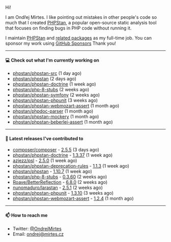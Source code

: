 Hi!

I am Ondřej Mirtes. I like pointing out mistakes in other people's code so much that I created [PHPStan](https://phpstan.org/), a popular open-source static analysis tool that focuses on finding bugs in PHP code without running it.

I maintain [PHPStan](https://github.com/phpstan/phpstan) and [related packages](https://github.com/phpstan/) as my full-time job. You can sponsor my work using [GitHub Sponsors](https://github.com/sponsors/ondrejmirtes) Thank you!

---

#### 💻 Check out what I'm currently working on

- [phpstan/phpstan-src](https://github.com/phpstan/phpstan-src) (1 day ago)
- [phpstan/phpstan](https://github.com/phpstan/phpstan) (2 days ago)
- [phpstan/phpstan-doctrine](https://github.com/phpstan/phpstan-doctrine) (1 week ago)
- [phpstan/php-8-stubs](https://github.com/phpstan/php-8-stubs) (2 weeks ago)
- [phpstan/phpstan-symfony](https://github.com/phpstan/phpstan-symfony) (2 weeks ago)
- [phpstan/phpstan-phpunit](https://github.com/phpstan/phpstan-phpunit) (3 weeks ago)
- [phpstan/phpstan-webmozart-assert](https://github.com/phpstan/phpstan-webmozart-assert) (1 month ago)
- [phpstan/phpdoc-parser](https://github.com/phpstan/phpdoc-parser) (1 month ago)
- [phpstan/phpstan-mockery](https://github.com/phpstan/phpstan-mockery) (1 month ago)
- [phpstan/phpstan-beberlei-assert](https://github.com/phpstan/phpstan-beberlei-assert) (1 month ago)

---

#### 🔭 Latest releases I've contributed to

- [composer/composer](https://github.com/composer/composer) - [2.5.5](https://github.com/composer/composer/releases/tag/2.5.5) (3 days ago)
- [phpstan/phpstan-doctrine](https://github.com/phpstan/phpstan-doctrine) - [1.3.37](https://github.com/phpstan/phpstan-doctrine/releases/tag/1.3.37) (1 week ago)
- [azjezz/psl](https://github.com/azjezz/psl) - [2.5.0](https://github.com/azjezz/psl/releases/tag/2.5.0) (1 week ago)
- [phpstan/phpstan-deprecation-rules](https://github.com/phpstan/phpstan-deprecation-rules) - [1.1.3](https://github.com/phpstan/phpstan-deprecation-rules/releases/tag/1.1.3) (1 week ago)
- [phpstan/phpstan](https://github.com/phpstan/phpstan) - [1.10.7](https://github.com/phpstan/phpstan/releases/tag/1.10.7) (1 week ago)
- [phpstan/php-8-stubs](https://github.com/phpstan/php-8-stubs) - [0.3.60](https://github.com/phpstan/php-8-stubs/releases/tag/0.3.60) (2 weeks ago)
- [Roave/BetterReflection](https://github.com/Roave/BetterReflection) - [6.8.0](https://github.com/Roave/BetterReflection/releases/tag/6.8.0) (2 weeks ago)
- [nunomaduro/larastan](https://github.com/nunomaduro/larastan) - [2.5.1](https://github.com/nunomaduro/larastan/releases/tag/2.5.1) (2 weeks ago)
- [phpstan/phpstan-phpunit](https://github.com/phpstan/phpstan-phpunit) - [1.3.10](https://github.com/phpstan/phpstan-phpunit/releases/tag/1.3.10) (3 weeks ago)
- [phpstan/phpstan-webmozart-assert](https://github.com/phpstan/phpstan-webmozart-assert) - [1.2.4](https://github.com/phpstan/phpstan-webmozart-assert/releases/tag/1.2.4) (1 month ago)

---

#### 📫 How to reach me

- Twitter: [@OndrejMirtes](https://twitter.com/ondrejmirtes)
- Email: [ondrej@mirtes.cz](mailto:ondrej@mirtes.cz)
